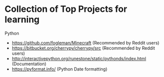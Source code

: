 # Collection of Top Projects for learning

Python
- https://github.com/fogleman/Minecraft  (Recommended by Reddit users)
- https://bitbucket.org/cherrypy/cherrypy/src (Recommended by Reddit users)
- http://interactivepython.org/runestone/static/pythonds/index.html (Documentation)
- https://pyformat.info/ (Python Date formatting)
